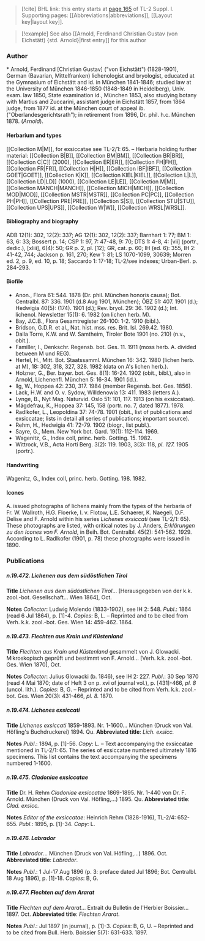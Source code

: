 > [!cite] BHL link: this entry starts at [page 165](https://www.biodiversitylibrary.org/item/103858#page/177/mode/1up) of TL-2 Suppl. I.
> Supporting pages: [[Abbreviations|abbreviations]], [[Layout key|layout key]].

> [!example] See also [[Arnold, Ferdinand Christian Gustav (von Eichstätt) {std. Arnold}|first entry]] for this author

### Author

\* Arnold, Ferdinand \[Christian Gustav\] ("von Eichstätt") (1828-1901), German (Bavarian, Mittelfranken) lichenologist and bryologist, educated at the Gymnasium of Eichstätt and id. in München 1841-1846; studied law at the University of München 1846-1850 (1848-1849 in Heidelberg), Univ. exam. law 1850, State examination id., München 1853, also studying botany with Martius and Zuccarini, assistant judge in Eichstätt 1857, from 1864 judge, from 1877 id. at the München court of appeal ib. ("Oberlandesgerichtsrath"); in retirement from 1896, Dr. phil. h.c. München 1878. (*Arnold*).

#### Herbarium and types

[[Collection M|M]], for exsiccatae see TL-2/1: 65. – Herbaria holding further material: [[Collection B|B]], [[Collection BM|BM]], [[Collection BR|BR]], [[Collection C|C]] (2000), [[Collection ER|ER]], [[Collection FH|FH]], [[Collection FR|FR]], [[Collection H|H]], [[Collection IBF|IBF]], [[Collection GOET|GOET]], [[Collection K|K]], [[Collection KIEL|KIEL]], [[Collection L|L]], [[Collection LD|LD]] (1000), [[Collection LE|LE]], [[Collection M|M]], [[Collection MANCH|MANCH]], [[Collection MICH|MICH]], [[Collection MOD|MOD]], [[Collection MSTR|MSTR]], [[Collection PC|PC]], [[Collection PH|PH]], [[Collection PRE|PRE]], [[Collection S|S]], [[Collection STU|STU]], [[Collection UPS|UPS]], [[Collection W|W]], [[Collection WRSL|WRSL]].

#### Bibliography and biography

ADB 12(1): 302, 12(2): 337; AG 12(1): 302, 12(2): 337; Barnhart 1: 77; BM 1: 63, 6: 33; Bossert p. 14; CSP 1: 97, 7: 47-48, 9: 70; DTS 1: 4-8, 4: \[vii\] (portr., dedic.), \[xliii\], 6(4): 50; GR p. 2, pl. \[12\]; GR, cat. p. 60; IH (ed. 6): 355, IH 2: 41-42, 744; Jackson p. 161, 270; Kew 1: 81; LS 1070-1099, 30639; Morren ed. 2, p. 9, ed. 10, p. 18; Saccardo 1: 17-18; TL-2/see indexes; Urban-Berl. p. 284-293.

#### Biofile

- Anon., Flora 61: 544. 1878 (Dr. phil. München honoris causa); Bot. Centralbl. 87: 336. 1901 (d.8 Aug 1901, München); ÖBZ 51: 407. 1901 (d.); Hedwigia 40(5): (174). 1901 (d.); Rev. bryol. 29: 36. 1902 (d.); Int. lichenol. Newsletter 15(1): 6. 1982 (on lichen herb. M).
- Bay, J.C.B., Flora Gesamtregister 26-100: 1-2. 1910 (bibl.).
- Bridson, G.D.R. et al., Nat. hist. mss. res. Brit. Isl. 269.42. 1980.
- Dalla Torre, K.W. and W. Samtheim, Tiroler Bote 1901 (no. 210) (n.v., obit.).
- Familler, I., Denkschr. Regensb. bot. Ges. 11. 1911 (moss herb. A. divided between M und REG).
- Hertel, H., Mitt. Bot. Staatssamml. München 16: 342. 1980 (lichen herb. at M), 18: 302, 318, 327, 328. 1982 (data on A's lichen herb.).
- Holzner, G., Ber. bayer. bot. Ges. 8(1): 16-24. 1902 (obit., bibl.), also in Arnold, Lichenenfl. München 5: 16-34. 1901 (id.).
- Ilg, W., Hoppea 42: 230, 317. 1984 (member Regensb. bot. Ges. 1856).
- Lack, H.W. and O. v. Sydow, Willdenowia 13: 411. 1983 (letters A.).
- Lynge, B., Nyt Mag. Naturvid. Oslo 51: 101, 117. 1913 (on his exsiccatae).
- Mägdefrau, K., Hoppea 37: 145, 158 (portr. no. 7, dated 1877). 1978.
- Radlkofer, L., Leopoldina 37: 74-78. 1901 (obit., list of publications and exsiccatae; lists in detail all series of publications; important source).
- Rehm, H., Hedwigia 41: 72-79. 1902 (biogr., list publ.).
- Sayre, G., Mem. New York bot. Gard. 19(1): 112-114. 1969.
- Wagenitz, G., Index coll, princ. herb. Gotting. 15. 1982.
- Wittrock, V.B., Acta Horti Berg. 3(2): 119. 1903, 3(3): 118, *pl. 127.* 1905 (portr.).

#### Handwriting

Wagenitz, G., Index coll, princ. herb. Gotting. 198. 1982.

#### Icones

A. issued photographs of lichens mainly from the types of the herbaria of Fr. W. Wallroth, H.G. Floerke, I. v. Flotow, L.E. Schaerer, K. Naegeli, D.F. Delise and F. Arnold within his series *Lichenes exsiccati* (see TL-2/1: 65). These photographs are listed, with critical notes by J. Anders, *Erklärungen zu den Icones von F. Arnold*, in Beih. Bot. Centralbl. 45(2): 541-562. 1929. According to L. Radlkofer (1901, p. 78) these photographs were issued in 1890.

### Publications

##### n.19.472. Lichenen aus dem südöstlichen Tirol

**Title**
*Lichenen aus dem südöstlichen Tirol*... \[Herausgegeben von der k.k. zool.-bot. Gesellschaft... Wien 1864\], Oct.

**Notes**
*Collector*: Ludwig Molendo (1833-1902), see IH 2: 548.
*Publ*.: 1864 (read 6 Jul 1864), p. \[1\]-4. *Copies*: B, L. – Reprinted and to be cited from Verh. k.k. zool.-bot. Ges. Wien 14: 459-462. 1864.

##### n.19.473. Flechten aus Krain und Küstenland

**Title**
*Flechten aus Krain und Küstenland* gesammelt von J. Glowacki. Mikroskopisch geprüft und bestimmt von F. Arnold... \[Verh. k.k. zool.-bot. Ges. Wien 1870\], Oct.

**Notes**
*Collector*: Julius Glowacki (b. 1846), see IH 2: 227.
*Publ*.: 30 Sep 1870 (read 4 Mai 1870; date of Heft 3 on p. xvi of journal vol.), p. \[431\]-466, *pl. 8* (uncol. lith.). *Copies*: B, G. – Reprinted and to be cited from Verh. k.k. zool.-bot. Ges. Wien 20(3): 431-466, *pl. 8.* 1870.

##### n.19.474. Lichenes exsiccati

**Title**
*Lichenes exsiccati* 1859-1893. Nr. 1-1600... München (Druck von Val. Höfling's Buchdruckerei) 1894. Qu.
**Abbreviated title**: *Lich. exsicc.*

**Notes**
*Publ*.: 1894, p. \[1\]-56. *Copy*: L. – Text accompanying the exsiccatae mentioned in TL-2/1: 65. The series of exsiccatae numbered ultimately 1816 specimens. This list contains the text accompanying the specimens numbered 1-1600.

##### n.19.475. Cladoniae exsiccatae

**Title**
Dr. H. Rehm *Cladoniae exsiccatae* 1869-1895. Nr. 1-440 von Dr. F. Arnold. München (Druck von Val. Höfling,...) 1895. Qu.
**Abbreviated title**: *Clad. exsicc.*

**Notes**
*Editor of the exsiccatae*: Heinrich Rehm (1828-1916), TL-2/4: 652-655.
*Publ*.: 1895, p. \[1\]-34. *Copy*: L.

##### n.19.476. Labrador

**Title**
*Labrador*... München (Druck von Val. Höfling,...) 1896. Oct.
**Abbreviated title**: *Labrador*.

**Notes**
*Publ*.: 1 Jul-17 Aug 1896 (p. 3: preface dated Jul 1896; Bot. Centralbl. 18 Aug 1896), p. \[1\]-18. *Copies*: B, G.

##### n.19.477. Flechten auf dem Ararat

**Title**
*Flechten auf dem Ararat*... Extrait du Bulletin de l'Herbier Boissier... 1897. Oct.
**Abbreviated title**: *Flechten Ararat*.

**Notes**
*Publ*.: Jul 1897 (in journal), p. \[1\]-3. *Copies*: B, G, U. – Reprinted and to be cited from Bull. Herb. Boissier 5(7): 631-633. 1897.

